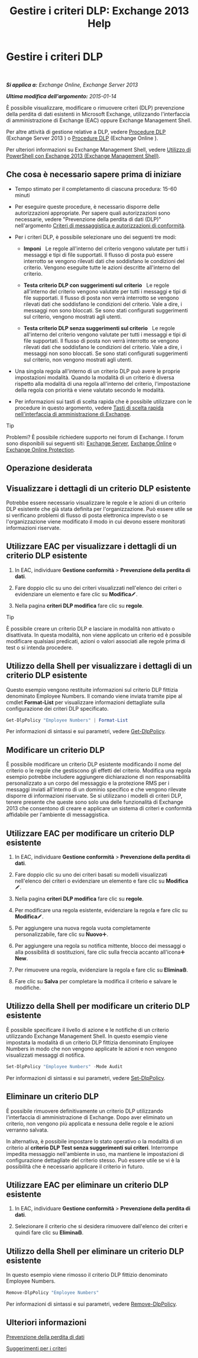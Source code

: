 ﻿---
title: 'Gestire i criteri DLP: Exchange 2013 Help'
TOCTitle: Gestire i criteri DLP
ms:assetid: ba81fabd-7f7f-4ef7-968f-ce851ada9d70
ms:mtpsurl: https://technet.microsoft.com/it-it/library/JJ673559(v=EXCHG.150)
ms:contentKeyID: 50481511
ms.date: 05/22/2018
mtps_version: v=EXCHG.150
ms.translationtype: MT
---

# Gestire i criteri DLP

 

_**Si applica a:** Exchange Online, Exchange Server 2013_

_**Ultima modifica dell'argomento:** 2015-01-14_

È possibile visualizzare, modificare o rimuovere criteri (DLP) prevenzione della perdita di dati esistenti in Microsoft Exchange, utilizzando l'interfaccia di amministrazione di Exchange (EAC) oppure Exchange Management Shell.

Per altre attività di gestione relative a DLP, vedere [Procedure DLP](dlp-procedures-exchange-2013-help.md) (Exchange Server 2013 ) o [Procedure DLP](https://technet.microsoft.com/it-it/library/jj938003\(v=exchg.150\)) (Exchange Online ).

Per ulteriori informazioni su Exchange Management Shell, vedere [Utilizzo di PowerShell con Exchange 2013 (Exchange Management Shell)](https://technet.microsoft.com/it-it/library/bb123778\(v=exchg.150\)).

## Che cosa è necessario sapere prima di iniziare

  - Tempo stimato per il completamento di ciascuna procedura: 15-60 minuti

  - Per eseguire queste procedure, è necessario disporre delle autorizzazioni appropriate. Per sapere quali autorizzazioni sono necessarie, vedere "Prevenzione della perdita di dati (DLP)" nell'argomento [Criteri di messaggistica e autorizzazioni di conformità](messaging-policy-and-compliance-permissions-exchange-2013-help.md).

  - Per i criteri DLP, è possibile selezionare uno dei seguenti tre modi:
    
      -    **Imponi**   Le regole all'interno del criterio vengono valutate per tutti i messaggi e tipi di file supportati. Il flusso di posta può essere interrotto se vengono rilevati dati che soddisfano le condizioni del criterio. Vengono eseguite tutte le azioni descritte all'interno del criterio.
    
      -    **Testa criterio DLP con suggerimenti sul criterio**   Le regole all'interno del criterio vengono valutate per tutti i messaggi e tipi di file supportati. Il flusso di posta non verrà interrotto se vengono rilevati dati che soddisfano le condizioni del criterio. Vale a dire, i messaggi non sono bloccati. Se sono stati configurati suggerimenti sul criterio, vengono mostrati agli utenti.
    
      -    **Testa criterio DLP senza suggerimenti sul criterio**   Le regole all'interno del criterio vengono valutate per tutti i messaggi e tipi di file supportati. Il flusso di posta non verrà interrotto se vengono rilevati dati che soddisfano le condizioni del criterio. Vale a dire, i messaggi non sono bloccati. Se sono stati configurati suggerimenti sul criterio, non vengono mostrati agli utenti.

  - Una singola regola all'interno di un criterio DLP può avere le proprie impostazioni modalità. Quando la modalità di un criterio è diversa rispetto alla modalità di una regola all'interno del criterio, l'impostazione della regola con priorità e viene valutato secondo le modalità.

  - Per informazioni sui tasti di scelta rapida che è possibile utilizzare con le procedure in questo argomento, vedere [Tasti di scelta rapida nell'interfaccia di amministrazione di Exchange](keyboard-shortcuts-in-the-exchange-admin-center-exchange-online-protection-help.md).


> [!TIP]
> Problemi? È possibile richiedere supporto nei forum di Exchange. I forum sono disponibili sui seguenti siti: <A href="https://go.microsoft.com/fwlink/p/?linkid=60612">Exchange Server</A>, <A href="https://go.microsoft.com/fwlink/p/?linkid=267542">Exchange Online</A> o <A href="https://go.microsoft.com/fwlink/p/?linkid=285351">Exchange Online Protection</A>.



## Operazione desiderata

## Visualizzare i dettagli di un criterio DLP esistente

Potrebbe essere necessario visualizzare le regole e le azioni di un criterio DLP esistente che già stata definita per l'organizzazione. Può essere utile se si verificano problemi di flusso di posta elettronica imprevisto o se l'organizzazione viene modificato il modo in cui devono essere monitorati informazioni riservate.

## Utilizzare EAC per visualizzare i dettagli di un criterio DLP esistente

1.  In EAC, individuare **Gestione conformità** \> **Prevenzione della perdita di dati**.

2.  Fare doppio clic su uno dei criteri visualizzati nell'elenco dei criteri o evidenziare un elemento e fare clic su **Modifica**![Icona Modifica](images/JJ218640.6f53ccb2-1f13-4c02-bea0-30690e6ea71d(EXCHG.150).gif "Icona Modifica").

3.  Nella pagina **criteri DLP modifica** fare clic su **regole**.


> [!TIP]
> È possibile creare un criterio DLP e lasciare in modalità non attivato o disattivata. In questa modalità, non viene applicato un criterio ed è possibile modificare qualsiasi predicati, azioni o valori associati alle regole prima di test o si intenda procedere.



## Utilizzo della Shell per visualizzare i dettagli di un criterio DLP esistente

Questo esempio vengono restituite informazioni sul criterio DLP fittizia denominato Employee Numbers. Il comando viene inviata tramite pipe al cmdlet **Format-List** per visualizzare informazioni dettagliate sulla configurazione dei criteri DLP specificato.

```powershell
Get-DlpPolicy "Employee Numbers" | Format-List
```

Per informazioni di sintassi e sui parametri, vedere [Get-DlpPolicy](https://technet.microsoft.com/it-it/library/jj215752\(v=exchg.150\)).

## Modificare un criterio DLP

È possibile modificare un criterio DLP esistente modificando il nome del criterio o le regole che gestiscono gli effetti del criterio. Modifica una regola esempio potrebbe includere aggiungere dichiarazione di non responsabilità personalizzato a un corpo del messaggio e la protezione RMS per i messaggi inviati all'interno di un dominio specifico e che vengono rilevate disporre di informazioni riservate. Se si utilizzano i modelli di criteri DLP, tenere presente che queste sono solo una delle funzionalità di Exchange 2013 che consentono di creare e applicare un sistema di criteri e conformità affidabile per l'ambiente di messaggistica.

## Utilizzare EAC per modificare un criterio DLP esistente

1.  In EAC, individuare **Gestione conformità** \> **Prevenzione della perdita di dati**.

2.  Fare doppio clic su uno dei criteri basati su modelli visualizzati nell'elenco dei criteri o evidenziare un elemento e fare clic su **Modifica**![Icona Modifica](images/JJ218640.6f53ccb2-1f13-4c02-bea0-30690e6ea71d(EXCHG.150).gif "Icona Modifica").

3.  Nella pagina **criteri DLP modifica** fare clic su **regole**.

4.  Per modificare una regola esistente, evidenziare la regola e fare clic su **Modifica**![Icona Modifica](images/JJ218640.6f53ccb2-1f13-4c02-bea0-30690e6ea71d(EXCHG.150).gif "Icona Modifica").

5.  Per aggiungere una nuova regola vuota completamente personalizzabile, fare clic su **Nuovo**![Icona Aggiungi](images/JJ218640.c1e75329-d6d7-4073-a27d-498590bbb558(EXCHG.150).gif "Icona Aggiungi").

6.  Per aggiungere una regola su notifica mittente, blocco dei messaggi o alla possibilità di sostituzioni, fare clic sulla freccia accanto all'icona![Icona Aggiungi](images/JJ218640.c1e75329-d6d7-4073-a27d-498590bbb558(EXCHG.150).gif "Icona Aggiungi")**New**.

7.  Per rimuovere una regola, evidenziare la regola e fare clic su **Elimina**![Icona Elimina](images/Dd979797.14f639f6-61e8-4418-bbfb-0db14de9d2f5(EXCHG.150).gif "Icona Elimina").

8.  Fare clic su **Salva** per completare la modifica il criterio e salvare le modifiche.

## Utilizzo della Shell per modificare un criterio DLP esistente

È possibile specificare il livello di azione e le notifiche di un criterio utilizzando Exchange Management Shell. In questo esempio viene impostata la modalità di un criterio DLP fittizia denominato Employee Numbers in modo che non vengono applicate le azioni e non vengono visualizzati messaggi di notifica.

```powershell
Set-DlpPolicy "Employee Numbers" -Mode Audit
```

Per informazioni di sintassi e sui parametri, vedere [Set-DlpPolicy](https://technet.microsoft.com/it-it/library/jj215778\(v=exchg.150\)).

## Eliminare un criterio DLP

È possibile rimuovere definitivamente un criterio DLP utilizzando l'interfaccia di amministrazione di Exchange. Dopo aver eliminato un criterio, non vengono più applicata e nessuna delle regole e le azioni verranno salvata.

In alternativa, è possibile impostare lo stato operativo o la modalità di un criterio al **criterio DLP Test senza suggerimenti sui criteri**. Interrompe impedita messaggio nell'ambiente in uso, ma mantiene le impostazioni di configurazione dettagliate del criterio stesso. Può essere utile se vi è la possibilità che è necessario applicare il criterio in futuro.

## Utilizzare EAC per eliminare un criterio DLP esistente

1.  In EAC, individuare **Gestione conformità** \> **Prevenzione della perdita di dati**.

2.  Selezionare il criterio che si desidera rimuovere dall'elenco dei criteri e quindi fare clic su **Elimina**![Icona Elimina](images/Dd979797.14f639f6-61e8-4418-bbfb-0db14de9d2f5(EXCHG.150).gif "Icona Elimina").

## Utilizzo della Shell per eliminare un criterio DLP esistente

In questo esempio viene rimosso il criterio DLP fittizio denominato Employee Numbers.

```powershell
Remove-DlpPolicy "Employee Numbers"
```

Per informazioni di sintassi e sui parametri, vedere [Remove-DlpPolicy](https://technet.microsoft.com/it-it/library/jj215677\(v=exchg.150\)).

## Ulteriori informazioni

[Prevenzione della perdita di dati](https://docs.microsoft.com/it-it/exchange/security-and-compliance/data-loss-prevention/data-loss-prevention)

[Suggerimenti per i criteri](https://docs.microsoft.com/it-it/exchange/security-and-compliance/data-loss-prevention/policy-tips)

